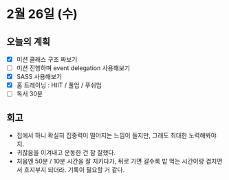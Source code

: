 # 2월 26일 \(수\)

## 오늘의 계획

* [x] 미션 클래스 구조 짜보기
* [ ] 미션 진행하며 event delegation 사용해보기
* [x] SASS 사용해보기
* [x] 홈 트레이닝 : HIIT / 풀업 / 푸쉬업
* [ ] 독서 30분

## 회고

* 집에서 하니 확실히 집중력이 떨어지는 느낌이 들지만, 그래도 최대한 노력해봐야지.
* 귀찮음을 이겨내고 운동한 건 참 잘했다.
* 처음엔 50분 / 10분 시간을 잘 지키다가, 뒤로 가면 갈수록 밥 먹는 시간이랑 겹치면서 흐지부지 되더라. 기록이 필요할 거 같다.


